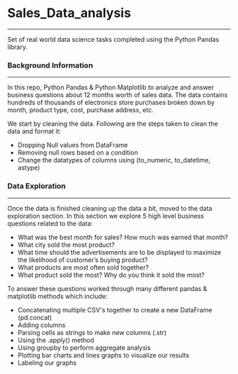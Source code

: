 # Sales_Data_analysis
- - - -
Set of real world data science tasks completed using the Python Pandas library.

### Background Information
- - - -
In this repo, Python Pandas & Python Matplotlib to analyze and answer business questions about 12 months worth of sales data. The data contains hundreds of thousands of electronics store purchases broken down by month, product type, cost, purchase address, etc.

We start by cleaning the data. Following are the steps taken to clean the data and format it:

* Dropping Null values from DataFrame
* Removing null rows based on a condition
* Change the datatypes of columns using (to_numeric, to_datetime, astype)

### Data Exploration
- - - -
Once the data is finished cleaning up the data a bit, moved to the data exploration section. In this section we explore 5 high level business questions related to the data:

* What was the best month for sales? How much was earned that month?
* What city sold the most product?
* What time should the advertisements are to be displayed to maximize the likelihood of customer’s buying product?
* What products are most often sold together?
* What product sold the most? Why do you think it sold the most?

To answer these questions worked through many different pandas & matplotlib methods which include:

* Concatenating multiple CSV's together to create a new DataFrame (pd.concat)
* Adding columns
* Parsing cells as strings to make new columns (.str)
* Using the .apply() method
* Using groupby to perform aggregate analysis
* Plotting bar charts and lines graphs to visualize our results
* Labeling our graphs
